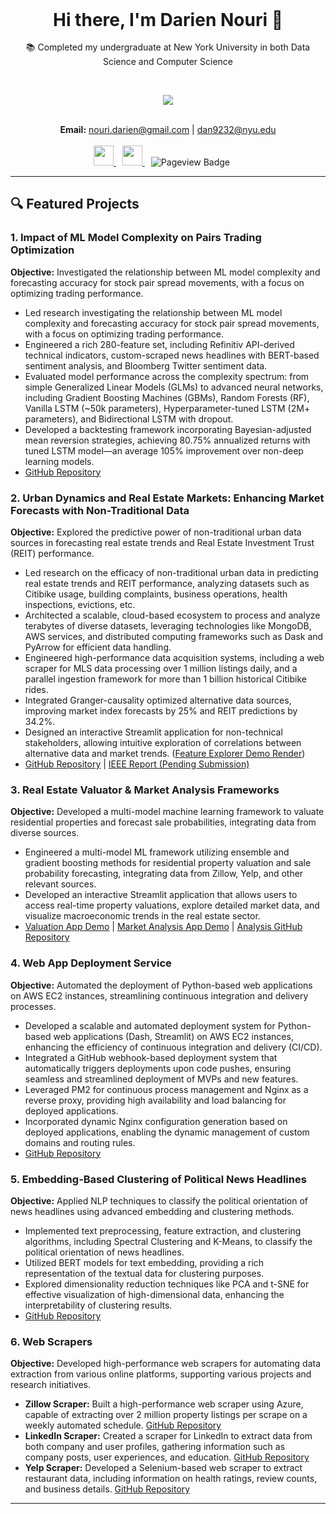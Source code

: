 

<div style="display: flex; justify-content: center; align-items: center;">
  <h1 style="margin: 0;"><strong>Hi there, I'm Darien Nouri 👋</strong></h1>
</div>


<br>

<div align="center">
    📚 Completed my undergraduate at New York University in both Data Science and Computer Science</strong>
</div>
</p>




<br>

<!-- <img src="https://readme-stats-contributions-ov7r.vercel.app/api?username=dariennouri&count_private=true&include_all_commits=true&theme=tokyonight&hide=prs,issues,contribs" alt="Darien's GitHub stats" width="400" style="margin-bottom: 10px;"/> -->


<p align="center">
  <a href="http://www.github.com/DarienNouri">
    <img src="https://github-readme-streak-stats.herokuapp.com/?user=DarienNouri&theme=tokyonight" />
  </a>
</p>


<br>
<div align="center">
  <strong>Email:</strong> <a href="mailto:nouri.darien@gmail.com">nouri.darien@gmail.com</a> | <a href="mailto:dan9232@nyu.edu">dan9232@nyu.edu</a>
</div>

<br>

<div id="badges" align="center">
  <a href="https://www.linkedin.com/in/darien-nouri" target="_blank" rel="noreferrer" style="margin-right: 10px;">
    <picture>
      <source media="(prefers-color-scheme: dark)" srcset="https://raw.githubusercontent.com/danielcranney/readme-generator/main/public/icons/socials/linkedin-dark.svg" />
      <source media="(prefers-color-scheme: light)" srcset="https://raw.githubusercontent.com/danielcranney/readme-generator/main/public/icons/socials/linkedin.svg" />
      <img src="https://raw.githubusercontent.com/danielcranney/readme-generator/main/public/icons/socials/linkedin.svg" width="32" height="32" />
    </picture>
  </a>
  <a href="https://www.github.com/DarienNouri" target="_blank" rel="noreferrer" style="margin-right: 10px;">
    <picture>
      <source media="(prefers-color-scheme: dark)" srcset="https://raw.githubusercontent.com/danielcranney/readme-generator/main/public/icons/socials/github-dark.svg" />
      <source media="(prefers-color-scheme: light)" srcset="https://raw.githubusercontent.com/danielcranney/readme-generator/main/public/icons/socials/github.svg" />
      <img src="https://raw.githubusercontent.com/danielcranney/readme-generator/main/public/icons/socials/github.svg" width="32" height="32" />
    </picture>
  </a>
  <img src="https://komarev.com/ghpvc/?username=DarienNouri&style=for-the-badge&label=VIEWS" alt="Pageview Badge" style="margin-right: 20px;"/>
</div>

<hr>

## 🔍 Featured Projects

### 1. Impact of ML Model Complexity on Pairs Trading Optimization

**Objective:** Investigated the relationship between ML model complexity and forecasting accuracy for stock pair spread movements, with a focus on optimizing trading performance.

- Led research investigating the relationship between ML model complexity and forecasting accuracy for stock pair spread movements, with a focus on optimizing trading performance.
- Engineered a rich 280-feature set, including Refinitiv API-derived technical indicators, custom-scraped news headlines with BERT-based sentiment analysis, and Bloomberg Twitter sentiment data.
- Evaluated model performance across the complexity spectrum: from simple Generalized Linear Models (GLMs) to advanced neural networks, including Gradient Boosting Machines (GBMs), Random Forests (RF), Vanilla LSTM (~50k parameters), Hyperparameter-tuned LSTM (2M+ parameters), and Bidirectional LSTM with dropout.
- Developed a backtesting framework incorporating Bayesian-adjusted mean reversion strategies, achieving 80.75% annualized returns with tuned LSTM model—an average 105% improvement over non-deep learning models.
- [GitHub Repository](https://github.com/DarienNouri/Trading-Strategy-Project)

### 2. Urban Dynamics and Real Estate Markets: Enhancing Market Forecasts with Non-Traditional Data

**Objective:** Explored the predictive power of non-traditional urban data sources in forecasting real estate trends and Real Estate Investment Trust (REIT) performance.

- Led research on the efficacy of non-traditional urban data in predicting real estate trends and REIT performance, analyzing datasets such as Citibike usage, building complaints, business operations, health inspections, evictions, etc.
- Architected a scalable, cloud-based ecosystem to process and analyze terabytes of diverse datasets, leveraging technologies like MongoDB, AWS services, and distributed computing frameworks such as Dask and PyArrow for efficient data handling.
- Engineered high-performance data acquisition systems, including a web scraper for MLS data processing over 1 million listings daily, and a parallel ingestion framework for more than 1 billion historical Citibike rides.
- Integrated Granger-causality optimized alternative data sources, improving market index forecasts by 25% and REIT predictions by 34.2%.
- Designed an interactive Streamlit application for non-technical stakeholders, allowing intuitive exploration of correlations between alternative data and market trends. ([Feature Explorer Demo Render](https://files.darien.ai/feature_exploration_streamlit_app_render.pdf))
- [GitHub Repository](https://github.com/DarienNouri/alt-data-real-estate-predictions) | [IEEE Report (Pending Submission)](https://files.darien.ai/Propertize_IEEE_Conference_Final.pdf)

### 3. Real Estate Valuator & Market Analysis Frameworks

**Objective:** Developed a multi-model machine learning framework to valuate residential properties and forecast sale probabilities, integrating data from diverse sources.

- Engineered a multi-model ML framework utilizing ensemble and gradient boosting methods for residential property valuation and sale probability forecasting, integrating data from Zillow, Yelp, and other relevant sources.
- Developed an interactive Streamlit application that allows users to access real-time property valuations, explore detailed market data, and visualize macroeconomic trends in the real estate sector.
- [Valuation App Demo](https://demo.propertize.ai/) | [Market Analysis App Demo](https://propertytrends.darien.ai/) | [Analysis GitHub Repository](https://github.com/DarienNouri/Streamlit-RE-Analysis-Web-App)

### 4. Web App Deployment Service

**Objective:** Automated the deployment of Python-based web applications on AWS EC2 instances, streamlining continuous integration and delivery processes.

- Developed a scalable and automated deployment system for Python-based web applications (Dash, Streamlit) on AWS EC2 instances, enhancing the efficiency of continuous integration and delivery (CI/CD).
- Integrated a GitHub webhook-based deployment system that automatically triggers deployments upon code pushes, ensuring seamless and streamlined deployment of MVPs and new features.
- Leveraged PM2 for continuous process management and Nginx as a reverse proxy, providing high availability and load balancing for deployed applications.
- Incorporated dynamic Nginx configuration generation based on deployed applications, enabling the dynamic management of custom domains and routing rules.
- [GitHub Repository](https://github.com/DarienNouri/auto-ec2-webapp-deployment-service)

### 5. Embedding-Based Clustering of Political News Headlines

**Objective:** Applied NLP techniques to classify the political orientation of news headlines using advanced embedding and clustering methods.

- Implemented text preprocessing, feature extraction, and clustering algorithms, including Spectral Clustering and K-Means, to classify the political orientation of news headlines.
- Utilized BERT models for text embedding, providing a rich representation of the textual data for clustering purposes.
- Explored dimensionality reduction techniques like PCA and t-SNE for effective visualization of high-dimensional data, enhancing the interpretability of clustering results.
- [GitHub Repository](https://github.com/DarienNouri/NLP-Document-Classification)

### 6. Web Scrapers

**Objective:** Developed high-performance web scrapers for automating data extraction from various online platforms, supporting various projects and research initiatives.

- **Zillow Scraper:** Built a high-performance web scraper using Azure, capable of extracting over 2 million property listings per scrape on a weekly automated schedule. [GitHub Repository](https://github.com/DarienNouri/Fast-Zillow-API-Scraper)
- **LinkedIn Scraper:** Created a scraper for LinkedIn to extract data from both company and user profiles, gathering information such as company posts, user experiences, and education. [GitHub Repository](https://github.com/DarienNouri/LinkedIn-Scraper/tree/main)
- **Yelp Scraper:** Developed a Selenium-based web scraper to extract restaurant data, including information on health ratings, review counts, and business details. [GitHub Repository](https://github.com/DarienNouri/Yelp-API)

---
